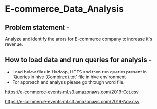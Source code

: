# E-commerce_Data_Analysis

## Problem statement - 
Analyze and identify the areas for E-commerce company to increase it's revenue.

## How to load data and run queries for analysis - 
* Load below files in Hadoop, HDFS and then run queries present in 'Queries in hive (Combined).txt' file in hive environment.
* For approach and analysis please go through word file.

https://e-commerce-events-ml.s3.amazonaws.com/2019-Oct.csv

https://e-commerce-events-ml.s3.amazonaws.com/2019-Nov.csv


